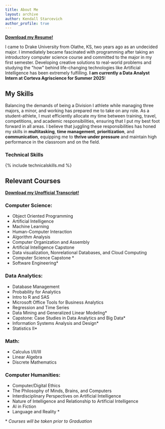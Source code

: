 ```yaml
---
title: About Me
layout: archive
author: Kendall Starcevich
author_profile: true
---
```

<a href="/assets/images/KendallStarcevichResume2024.pdf" download><strong>Download my Resume!</strong></a>


I came to Drake University from Olathe, KS, two years ago as an undecided major. I immediately became fascinated with programming after taking an introductory computer science course and committed to the major in my first semester. Developing creative solutions to real-world problems and studying the "how" behind life-changing technologies like Artificial Intelligence has been extremely fulfilling. **I am currently a Data Analyst Intern at Corteva Agriscience for Summer 2025**!

## My Skills
Balancing the demands of being a Division I athlete while managing three majors, a minor, and working has prepared me to take on any role. As a student-athlete, I must efficiently allocate my time between training, travel, competitions, and academic responsibilities, ensuring that I put my best foot forward in all areas. I believe that juggling these responsibilities has honed my skills in **multitasking**, **time management**, **prioritization**, and **communication**, equipping me to **thrive under pressure** and maintain high performance in the classroom and on the field.

### Technical Skills

{% include technicalskills.md %}
## Relevant Courses

<a href="/assets/images/KendallStarcevichTranscript2025.pdf" download><strong>Download my Unofficial Transcript!</strong></a>
### Computer Science: 
- Object Oriented Programming
- Artificial Intelligence
-  Machine Learning
- Human-Computer Interaction 
- Algorithm Analysis
- Computer Organization and Assembly
- Artificial Intelligence Capstone
- Data visualization, Nonrelational Databases, and Cloud Computing
- Computer Science Capstone \*
-  Software Engineering\*

### Data Analytics:
- Database Management
- Probability for Analytics
- Intro to R and SAS
-  Microsoft Office Tools for Business Analytics
- Regression and Time Series
- Data Mining and Generalized Linear Modeling\*
- Capstone: Case Studies in Data Analytics and Big Data\*
- Information Systems Analysis and Design\*
- Statistics II\*
### Math: 
- Calculus I/II/III
- Linear Algebra
- Discrete Mathematics
### Computer Humanities: 
- Computer/Digital Ethics
- The Philosophy of Minds, Brains, and Computers
- Interdisciplinary Perspectives on Artificial Intelligence
- Nature of Intelligence and Relationship to Artificial Intelligence
- AI in Fiction
- Language and Reality \*

\* *Courses will be taken prior to Graduation*
